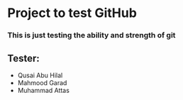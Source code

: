 # Project to test GitHub

### This is just testing the ability and strength of git

## Tester:
* Qusai Abu Hilal
* Mahmood Garad
* Muhammad Attas



